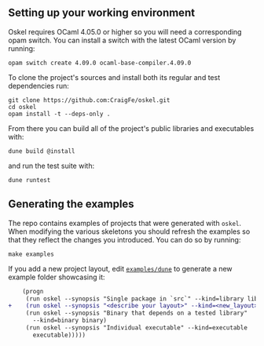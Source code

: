 ## Setting up your working environment

Oskel requires OCaml 4.05.0 or higher so you will need a corresponding opam
switch. You can install a switch with the latest OCaml version by running:

```
opam switch create 4.09.0 ocaml-base-compiler.4.09.0
```

To clone the project's sources and install both its regular and test
dependencies run:

```
git clone https://github.com:CraigFe/oskel.git
cd oskel
opam install -t --deps-only .
```

From there you can build all of the project's public libraries and executables
with:

```
dune build @install
```

and run the test suite with:

```
dune runtest
```

## Generating the examples

The repo contains examples of projects that were generated with `oskel`. When
modifying the various skeletons you should refresh the examples so that they
reflect the changes you introduced. You can do so by running:

```
make examples
```

If you add a new project layout, edit [`examples/dune`](examples/dune) to
generate a new example folder showcasing it:

```diff
    (progn
     (run oskel --synopsis "Single package in `src`" --kind=library library)
+    (run oskel --synopsis "<describe your layout>" --kind=<new_layout> <new_layout>)
     (run oskel --synopsis "Binary that depends on a tested library"
       --kind=binary binary)
     (run oskel --synopsis "Individual executable" --kind=executable
       executable)))))
```
